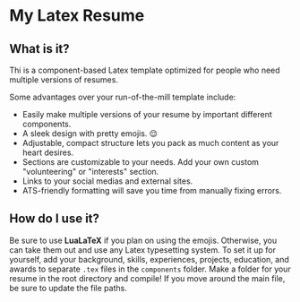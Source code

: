 # My Latex Resume

## What is it?

Thi is a component-based Latex template optimized for people who need multiple versions of resumes.

Some advantages over your run-of-the-mill template include:

- Easily make multiple versions of your resume by important different components.
- A sleek design with pretty emojis. 😌
- Adjustable, compact structure lets you pack as much content as your heart desires.
- Sections are customizable to your needs. Add your own custom "volunteering" or "interests" section.
- Links to your social medias and external sites.
- ATS-friendly formatting will save you time from manually fixing errors.

## How do I use it?

Be sure to use **LuaLaTeX** if you plan on using the emojis. Otherwise, you can take them out and use any Latex typesetting system. To set it up for yourself, add your background, skills, experiences, projects, education, and awards to separate `.tex` files in the `components` folder. Make a folder for your resume in the root directory and compile! If you move around the main file, be sure to update the file paths.
